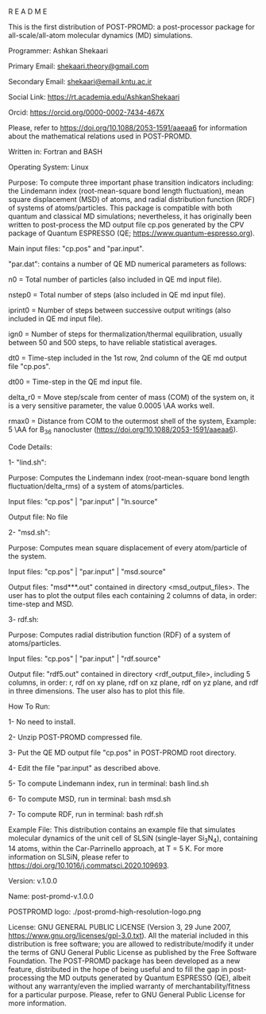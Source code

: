 R E A D M E

This is the first distribution of POST-PROMD: a post-processor package for all-scale/all-atom molecular dynamics (MD) simulations.

Programmer: Ashkan Shekaari

Primary Email: shekaari.theory@gmail.com

Secondary Email: shekaari@email.kntu.ac.ir

Social Link: https://rt.academia.edu/AshkanShekaari

Orcid: https://orcid.org/0000-0002-7434-467X

Please, refer to https://doi.org/10.1088/2053-1591/aaeaa6 for information about the mathematical relations used in POST-PROMD.

Written in: Fortran and BASH

Operating System: Linux

Purpose: To compute three important phase transition indicators including: the Lindemann index (root-mean-square bond length fluctuation), mean square displacement (MSD) of atoms, and radial distribution function (RDF) of systems of atoms/particles. This package is compatible with both quantum and classical MD simulations; nevertheless, it has originally been written to post-process the MD output file cp.pos generated by the CPV package of Quantum ESPRESSO (QE; https://www.quantum-espresso.org).

Main input files: "cp.pos" and "par.input".

"par.dat": contains a number of QE MD numerical parameters as follows:

n0 = Total number of particles (also included in QE md input file).
       
nstep0 = Total number of steps (also included in QE md input file).

iprint0 = Number of steps between successive output writings (also included in QE md input file).

ign0 = Number of steps for thermalization/thermal equilibration, usually between 50 and 500 steps, to have reliable statistical averages.

dt0 = Time-step included in the 1st row, 2nd column of the QE md output file "cp.pos".

dt00 = Time-step in the QE md input file.

delta\_r0 = Move step/scale from center of mass (COM) of the system on, it is a very sensitive parameter, the value 0.0005 \AA works well.

rmax0 = Distance from COM to the outermost shell of the system, Example: 5 \AA for B$_{36}$ nanocluster (https://doi.org/10.1088/2053-1591/aaeaa6).

Code Details:

1- "lind.sh":

Purpose: Computes the Lindemann index (root-mean-square bond length fluctuation/delta\_rms) of a system of atoms/particles.
    
Input files: "cp.pos" | "par.input" | "ln.source"

Output file: No file

2- "msd.sh":

Purpose: Computes mean square displacement of every atom/particle of the system.

Input files: "cp.pos" | "par.input" | "msd.source"

Output files: "msd***.out" contained in directory <msd_output_files>. The user has to plot the output files each containing 2 columns of data, in order: time-step and MSD.

3- rdf.sh:

Purpose: Computes radial distribution function (RDF) of a system of atoms/particles.

Input files: "cp.pos" | "par.input" | "rdf.source"

Output file: "rdf5.out" contained in directory <rdf_output_file>, including 5 columns, in order: r, rdf on xy plane, rdf on xz plane, rdf on yz plane, and rdf in three dimensions. The user also has to plot this file.
 
How To Run:

1- No need to install.

2- Unzip POST-PROMD compressed file.

3- Put the QE MD output file "cp.pos" in POST-PROMD root directory.

4- Edit the file "par.input" as described above.

5- To compute Lindemann index, run in terminal: bash lind.sh

6- To compute MSD, run in terminal: bash msd.sh

7- To compute RDF, run in terminal: bash rdf.sh

Example File: This distribution contains an example file that simulates molecular dynamics of the unit cell of SLSiN (single-layer Si$_3$N$_4$), containing 14 atoms, within the Car-Parrinello approach, at T = 5 K. For more information on SLSiN, please refer to https://doi.org/10.1016/j.commatsci.2020.109693.

Version: v.1.0.0

Name: post-promd-v.1.0.0

POSTPROMD logo: ./post-promd-high-resolution-logo.png

License: GNU GENERAL PUBLIC LICENSE (Version 3, 29 June 2007, https://www.gnu.org/licenses/gpl-3.0.txt). All the material included in this distribution is free software; you are allowed to redistribute/modify it under the terms of GNU General Public License as published by the Free Software Foundation. The POST-PROMD package has been developed as a new feature, distributed in the hope of being useful and to fill the gap in post-processing the MD outputs generated by Quantum ESPRESSO (QE), albeit without any warranty/even the implied warranty of merchantability/fitness for a particular purpose. Please, refer to GNU General Public License for more information.

